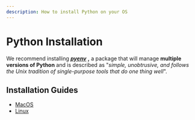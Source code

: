```yaml
---
description: How to install Python on your OS
---
```


# Python Installation

We recommend installing [_**pyenv**_](https://github.com/pyenv/pyenv) **,** a package that will manage **multiple versions of Python** and is described as "_simple, unobtrusive, and follows the Unix tradition of single-purpose tools that do one thing well_".

## Installation Guides

* [MacOS](python_macos.md)
* [Linux](python_linux.md)

